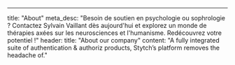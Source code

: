 ---
title: "About"
meta_desc: "Besoin de soutien en psychologie ou sophrologie ? Contactez Sylvain Vaillant dès aujourd'hui et explorez un monde de thérapies axées sur les neurosciences et l'humanisme. Redécouvrez votre potentiel !"
header:
  title: "About our company"
  content: "A fully integrated suite of authentication & authoriz products, Stytch’s platform removes the headache of."

